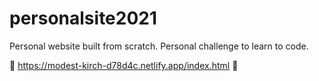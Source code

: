 # personalsite2021
Personal website built from scratch. Personal challenge to learn to code.

🔗 https://modest-kirch-d78d4c.netlify.app/index.html
🌱 
